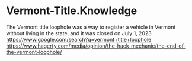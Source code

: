 # Vermont-Title.Knowledge
The Vermont title loophole was a way to register a vehicle in Vermont without living in the state, and it was closed on July 1, 2023 https://www.google.com/search?q=vermont+title+loophole https://www.hagerty.com/media/opinion/the-hack-mechanic/the-end-of-the-vermont-loophole/
